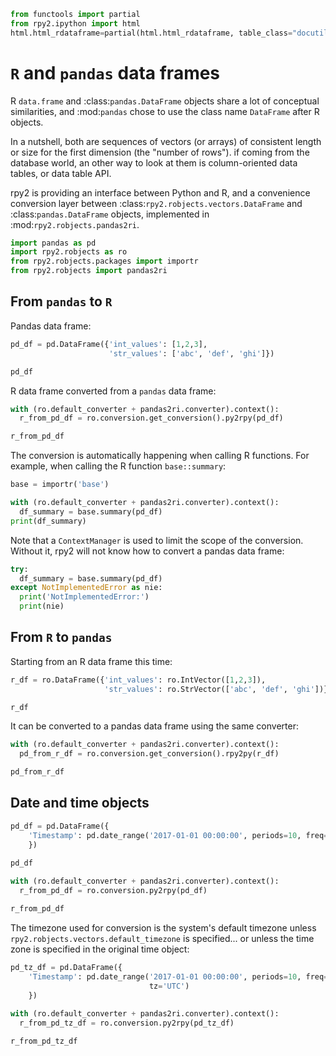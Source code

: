 ```python
from functools import partial
from rpy2.ipython import html
html.html_rdataframe=partial(html.html_rdataframe, table_class="docutils")
```

# `R` and `pandas` data frames

R `data.frame` and :class:`pandas.DataFrame` objects share a lot of
conceptual similarities, and :mod:`pandas` chose to use the class name
`DataFrame` after R objects.

In a nutshell, both are sequences of vectors (or arrays) of consistent
length or size for the first dimension (the "number of rows").
if coming from the database world, an other way to look at them is
column-oriented data tables, or data table API.

rpy2 is providing an interface between Python and R, and a convenience
conversion layer between :class:`rpy2.robjects.vectors.DataFrame` and
:class:`pandas.DataFrame` objects, implemented in
:mod:`rpy2.robjects.pandas2ri`.

```python
import pandas as pd
import rpy2.robjects as ro
from rpy2.robjects.packages import importr 
from rpy2.robjects import pandas2ri
```

## From `pandas` to `R`

Pandas data frame:

```python
pd_df = pd.DataFrame({'int_values': [1,2,3],
                      'str_values': ['abc', 'def', 'ghi']})

pd_df
```

R data frame converted from a `pandas` data frame:

```python
with (ro.default_converter + pandas2ri.converter).context():
  r_from_pd_df = ro.conversion.get_conversion().py2rpy(pd_df)

r_from_pd_df
```

The conversion is automatically happening when calling R functions.
For example, when calling the R function `base::summary`:

```python
base = importr('base')

with (ro.default_converter + pandas2ri.converter).context():
  df_summary = base.summary(pd_df)
print(df_summary)
```

Note that a `ContextManager` is used to limit the scope of the
conversion. Without it, rpy2 will not know how to convert a pandas
data frame:

```python
try:
  df_summary = base.summary(pd_df)
except NotImplementedError as nie:
  print('NotImplementedError:')
  print(nie)
```

## From `R` to `pandas`

Starting from an R data frame this time:

```python
r_df = ro.DataFrame({'int_values': ro.IntVector([1,2,3]),
                     'str_values': ro.StrVector(['abc', 'def', 'ghi'])})

r_df
```

It can be converted to a pandas data frame using the same converter:

```python
with (ro.default_converter + pandas2ri.converter).context():
  pd_from_r_df = ro.conversion.get_conversion().rpy2py(r_df)

pd_from_r_df
```

## Date and time objects

```python
pd_df = pd.DataFrame({
    'Timestamp': pd.date_range('2017-01-01 00:00:00', periods=10, freq='s')
    })
    
pd_df
```

```python
with (ro.default_converter + pandas2ri.converter).context():
  r_from_pd_df = ro.conversion.py2rpy(pd_df)

r_from_pd_df
```

The timezone used for conversion is the system's default timezone unless
`rpy2.robjects.vectors.default_timezone` is specified...
or unless the time zone is specified in the original time object:

```python
pd_tz_df = pd.DataFrame({
    'Timestamp': pd.date_range('2017-01-01 00:00:00', periods=10, freq='s',
                               tz='UTC')
    })
    
with (ro.default_converter + pandas2ri.converter).context():
  r_from_pd_tz_df = ro.conversion.py2rpy(pd_tz_df)

r_from_pd_tz_df
```
